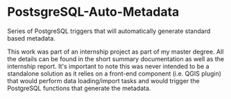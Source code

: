 # PostsgreSQL-Auto-Metadata
Series of PostgreSQL triggers that will automatically generate standard based metadata.

This work was part of an internship project as part of my master degree. All the details can be found in the short summary documentation as well as the internship report. It's important to note this was never intended to be a standalone solution as it relies on a front-end component (i.e. QGIS plugin) that would perform data loading/import tasks and would trigger the PostgreSQL functions that generate the metadata.
